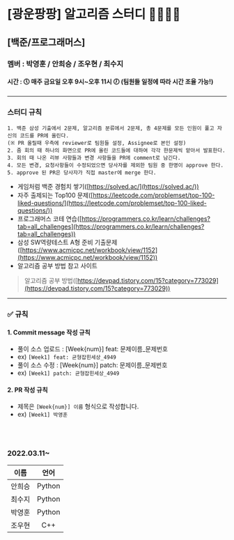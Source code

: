 # [광운팡팡] 알고리즘 스터디 👩‍💻👨‍💻
## [백준/프로그래머스]
### 멤버 : 박영훈 / 안희승 / 조우현 / 최수지
#### 시간 : 🕔 매주 금요일 오후 9시~오후 11시 🕖 (팀원들 일정에 따라 시간 조율 가능!)

---
### 스터디 규칙

    1. 백준 삼성 기출에서 2문제, 알고리즘 분류에서 2문제, 총 4문제를 모든 인원이 풀고 자신의 코드를 PR에 올린다.
    (※ PR 올릴때 우측에 reviewer로 팀원들 설정, Assignee로 본인 설정)
    2. 줌 회의 때 하나의 화면으로 PR에 올린 코드들에 대하여 각각 한문제씩 맡아서 발표한다.
    3. 회의 때 나온 리뷰 사항들과 변경 사항들을 PR에 comment로 남긴다.
    4. 모든 변경, 요청사항들이 수정되었으면 당사자를 제외한 팀원 중 한명이 approve 한다.
    5. approve 된 PR은 당사자가 직접 master에 merge 한다.

* 게임처럼 백준 경험치 쌓기([https://solved.ac/](https://solved.ac/))
* 자주 출제되는 Top100 문제([https://leetcode.com/problemset/top-100-liked-questions/](https://leetcode.com/problemset/top-100-liked-questions/))
* 프로그래머스 코테 연습([https://programmers.co.kr/learn/challenges?tab=all_challenges](https://programmers.co.kr/learn/challenges?tab=all_challenges))
* 삼성 SW역량테스트 A형 준비 기출문제([https://www.acmicpc.net/workbook/view/1152](https://www.acmicpc.net/workbook/view/1152))
* 알고리즘 공부 방법 참고 사이트
 > 알고리즘 공부 방법([https://devpad.tistory.com/15?category=773029](https://devpad.tistory.com/15?category=773029))


---
### :white_check_mark: 규칙
#### 1. Commit message 작성 규칙
- 풀이 소스 업로드 : [Week{num}] feat: 문제이름_문제번호
- ex) `[Week1] feat: 균형잡힌세상_4949`
- 풀이 소스 수정 : [Week{num}] patch: 문제이름_문제번호
- ex) `[Week1] patch: 균형잡힌세상_4949`
#### 2. PR 작성 규칙
- 제목은 `[Week{num}] 이름` 형식으로 작성합니다.
- ex) `[Week1] 박영훈`

<br></br>

### 2022.03.11~

|이름|언어|
|:---:|:---:|
|안희승|Python|
|최수지|Python|
|박영훈|Python|
|조우현|C++|
